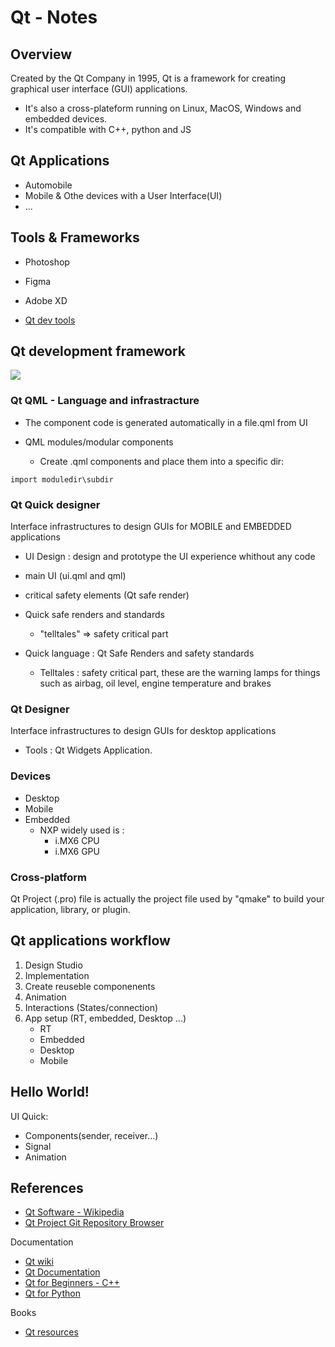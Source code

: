 # Qt - Notes

## Overview

Created by the Qt Company in 1995, Qt is a framework for creating graphical user interface (GUI) applications. 
- It's also a cross-plateform running on Linux, MacOS, Windows and embedded devices. 
- It's compatible with C++, python and JS

## Qt Applications

- Automobile
- Mobile & Othe devices with a User Interface(UI)
- ...


## Tools & Frameworks

- Photoshop
- Figma
- Adobe XD

- [Qt dev tools](https://www.qt.io/product/development-tools)




## Qt development framework 

![](https://developex.com/blog/wp-content/uploads/2017/11/qt_brief_image2.jpg)

### Qt QML - Language and infrastracture

- The component code is generated automatically in a file.qml from UI

- QML modules/modular components
  - Create .qml components and place them into a specific dir:

```
import moduledir\subdir
```


### Qt Quick designer

Interface infrastructures to design GUIs for MOBILE and EMBEDDED applications

- UI Design : design and prototype the UI experience whithout any code
 - main UI (ui.qml and qml)
 - critical safety elements (Qt safe render)
 
- Quick safe renders and standards
  - "telltales" => safety critical part 
- Quick language : Qt Safe Renders and safety standards 
  - Telltales : safety critical part, these are the warning lamps for things such as airbag, oil level, engine temperature and brakes

### Qt Designer

Interface infrastructures to design GUIs for desktop applications

- Tools : Qt Widgets Application. 

### Devices

- Desktop
- Mobile 
- Embedded
  - NXP widely used is  : 
    - i.MX6 CPU
    - i.MX6 GPU 

### Cross-platform

Qt Project (.pro) file is actually the project file used by "qmake" to build
your application, library, or plugin.

## Qt applications workflow

1. Design Studio
2. Implementation 
3. Create reuseble componenents
4. Animation
5. Interactions (States/connection)
6. App setup (RT, embedded, Desktop ...)
   - RT
   - Embedded
   - Desktop
   - Mobile

## Hello World!

UI Quick: 
 - Components(sender, receiver...)
 - Signal
 - Animation 

## References

- [Qt Software - Wikipedia](https://en.wikipedia.org/wiki/Qt_(software))
- [Qt Project Git Repository Browser](https://code.qt.io/cgit/)

Documentation
- [Qt wiki](https://wiki.qt.io/Main)
- [Qt Documentation](https://doc.qt.io/)
- [Qt for Beginners - C++](https://wiki.qt.io/Qt_for_Beginners)
- [Qt for Python](https://doc.qt.io/qtforpython-6/index.html)

Books
- [Qt resources](https://github.com/afondiel/cs-books/tree/main/computer-science/Qt) 





